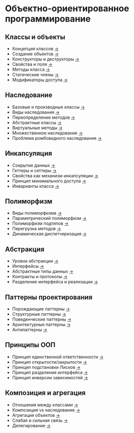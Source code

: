 # Объектно-ориентированное программирование

## Классы и объекты
- Концепция классов [→](/notes/class_concept.md)
- Создание объектов [→](/notes/object_creation.md)
- Конструкторы и деструкторы [→](/notes/constructors_destructors.md)
- Свойства и поля [→](/notes/properties_fields.md)
- Методы класса [→](/notes/class_methods.md)
- Статические члены [→](/notes/static_members.md)
- Модификаторы доступа [→](/notes/access_modifiers.md)

## Наследование
- Базовые и производные классы [→](/notes/inheritance_basics.md)
- Виды наследования [→](/notes/inheritance_types.md)
- Переопределение методов [→](/notes/method_overriding.md)
- Абстрактные классы [→](/notes/abstract_classes.md)
- Виртуальные методы [→](/notes/virtual_methods.md)
- Множественное наследование [→](/notes/multiple_inheritance.md)
- Проблема ромбовидного наследования [→](/notes/diamond_problem.md)

## Инкапсуляция
- Сокрытие данных [→](/notes/data_hiding.md)
- Геттеры и сеттеры [→](/notes/getters_setters.md)
- Свойства как механизм инкапсуляции [→](/notes/properties_encapsulation.md)
- Принцип минимального доступа [→](/notes/minimal_access.md)
- Инварианты класса [→](/notes/class_invariants.md)

## Полиморфизм
- Виды полиморфизма [→](/notes/polymorphism_types.md)
- Параметрический полиморфизм [→](/notes/parametric_polymorphism.md)
- Полиморфизм подтипов [→](/notes/subtype_polymorphism.md)
- Перегрузка методов [→](/notes/method_overloading.md)
- Динамическая диспетчеризация [→](/notes/dynamic_dispatch.md)

## Абстракция
- Уровни абстракции [→](/notes/abstraction_levels.md)
- Интерфейсы [→](/notes/interfaces.md)
- Абстрактные типы данных [→](/notes/abstract_data_types.md)
- Контракты и протоколы [→](/notes/contracts_protocols.md)
- Разделение интерфейса и реализации [→](/notes/interface_separation.md)

## Паттерны проектирования
- Порождающие паттерны [→](/notes/creational_patterns.md)
- Структурные паттерны [→](/notes/structural_patterns.md)
- Поведенческие паттерны [→](/notes/behavioral_patterns.md)
- Архитектурные паттерны [→](/notes/architectural_patterns.md)
- Антипаттерны [→](/notes/antipatterns.md)

## Принципы ООП
- Принцип единственной ответственности [→](/notes/single_responsibility.md)
- Принцип открытости/закрытости [→](/notes/open_closed.md)
- Принцип подстановки Лисков [→](/notes/liskov_substitution.md)
- Принцип разделения интерфейса [→](/notes/interface_segregation.md)
- Принцип инверсии зависимостей [→](/notes/dependency_inversion.md)

## Композиция и агрегация
- Отношения между классами [→](/notes/class_relationships.md)
- Композиция vs наследование [→](/notes/composition_vs_inheritance.md)
- Агрегация объектов [→](/notes/object_aggregation.md)
- Слабая и сильная связь [→](/notes/coupling_types.md)
- Делегирование [→](/notes/delegation.md)
